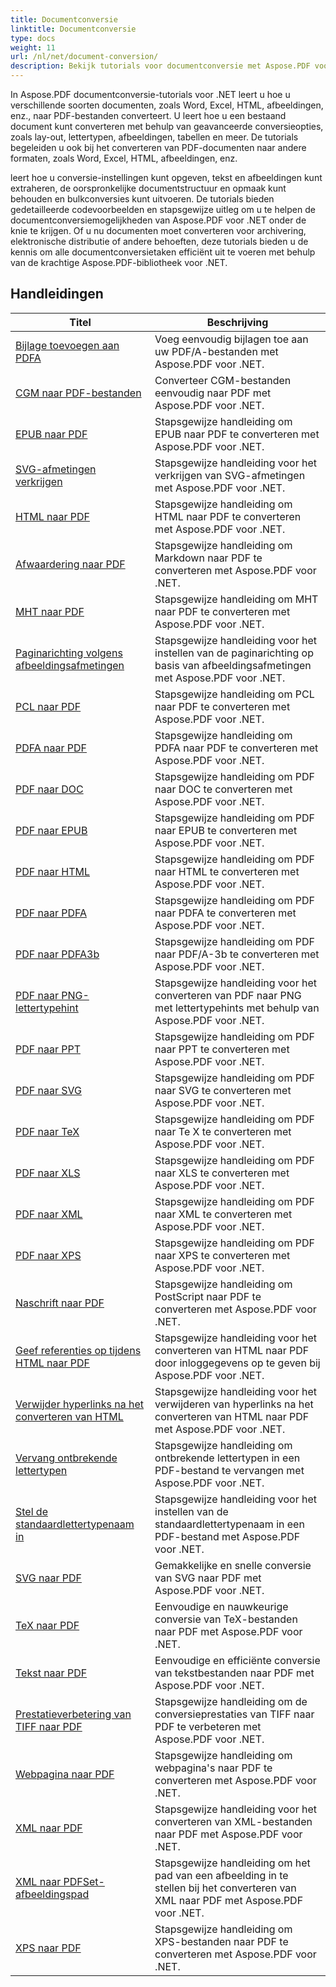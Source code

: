 ```yaml
---
title: Documentconversie
linktitle: Documentconversie
type: docs
weight: 11
url: /nl/net/document-conversion/
description: Bekijk tutorials voor documentconversie met Aspose.PDF voor .NET. Converteer eenvoudig bestanden naar verschillende formaten.
---
```

In Aspose.PDF documentconversie-tutorials voor .NET leert u hoe u verschillende soorten documenten, zoals Word, Excel, HTML, afbeeldingen, enz., naar PDF-bestanden converteert. U leert hoe u een bestaand document kunt converteren met behulp van geavanceerde conversieopties, zoals lay-out, lettertypen, afbeeldingen, tabellen en meer. De tutorials begeleiden u ook bij het converteren van PDF-documenten naar andere formaten, zoals Word, Excel, HTML, afbeeldingen, enz. 

leert hoe u conversie-instellingen kunt opgeven, tekst en afbeeldingen kunt extraheren, de oorspronkelijke documentstructuur en opmaak kunt behouden en bulkconversies kunt uitvoeren. De tutorials bieden gedetailleerde codevoorbeelden en stapsgewijze uitleg om u te helpen de documentconversiemogelijkheden van Aspose.PDF voor .NET onder de knie te krijgen. Of u nu documenten moet converteren voor archivering, elektronische distributie of andere behoeften, deze tutorials bieden u de kennis om alle documentconversietaken efficiënt uit te voeren met behulp van de krachtige Aspose.PDF-bibliotheek voor .NET.

## Handleidingen
| Titel | Beschrijving |
| --- | --- | 
| [Bijlage toevoegen aan PDFA](./add-attachment-to-pdfa/) | Voeg eenvoudig bijlagen toe aan uw PDF/A-bestanden met Aspose.PDF voor .NET. |  
| [CGM naar PDF-bestanden](./cgm-to-pdf/) | Converteer CGM-bestanden eenvoudig naar PDF met Aspose.PDF voor .NET. |  
| [EPUB naar PDF](./epub-to-pdf/) | Stapsgewijze handleiding om EPUB naar PDF te converteren met Aspose.PDF voor .NET. |  
| [SVG-afmetingen verkrijgen](./get-svg-dimensions/) | Stapsgewijze handleiding voor het verkrijgen van SVG-afmetingen met Aspose.PDF voor .NET. |  
| [HTML naar PDF](./html-to-pdf/) | Stapsgewijze handleiding om HTML naar PDF te converteren met Aspose.PDF voor .NET. |  
| [Afwaardering naar PDF](./markdown-to-pdf/) | Stapsgewijze handleiding om Markdown naar PDF te converteren met Aspose.PDF voor .NET. |  
| [MHT naar PDF](./mht-to-pdf/) | Stapsgewijze handleiding om MHT naar PDF te converteren met Aspose.PDF voor .NET. |  
| [Paginarichting volgens afbeeldingsafmetingen](./page-orientation-according-image-dimensions/) | Stapsgewijze handleiding voor het instellen van de paginarichting op basis van afbeeldingsafmetingen met Aspose.PDF voor .NET. |  
| [PCL naar PDF](./pcl-to-pdf/) | Stapsgewijze handleiding om PCL naar PDF te converteren met Aspose.PDF voor .NET. |  
| [PDFA naar PDF](./pdfa-to-pdf/) | Stapsgewijze handleiding om PDFA naar PDF te converteren met Aspose.PDF voor .NET. |  
| [PDF naar DOC](./pdf-to-doc/) | Stapsgewijze handleiding om PDF naar DOC te converteren met Aspose.PDF voor .NET.  |  
| [PDF naar EPUB](./pdf-to-epub/) | Stapsgewijze handleiding om PDF naar EPUB te converteren met Aspose.PDF voor .NET. |  
| [PDF naar HTML](./pdf-to-html/) | Stapsgewijze handleiding om PDF naar HTML te converteren met Aspose.PDF voor .NET. |  
| [PDF naar PDFA](./pdf-to-pdfa/) | Stapsgewijze handleiding om PDF naar PDFA te converteren met Aspose.PDF voor .NET. |  
| [PDF naar PDFA3b](./pdf-to-pdfa3b/) | Stapsgewijze handleiding om PDF naar PDF/A-3b te converteren met Aspose.PDF voor .NET. |  
| [PDF naar PNG-lettertypehint](./pdf-to-png-font-hinting/) | Stapsgewijze handleiding voor het converteren van PDF naar PNG met lettertypehints met behulp van Aspose.PDF voor .NET. |  
| [PDF naar PPT](./pdf-to-ppt/) | Stapsgewijze handleiding om PDF naar PPT te converteren met Aspose.PDF voor .NET. |  
| [PDF naar SVG](./pdf-to-svg/) | Stapsgewijze handleiding om PDF naar SVG te converteren met Aspose.PDF voor .NET. |  
| [PDF naar TeX](./pdf-to-tex/) | Stapsgewijze handleiding om PDF naar Te X te converteren met Aspose.PDF voor .NET. |  
| [PDF naar XLS](./pdf-to-xls/) | Stapsgewijze handleiding om PDF naar XLS te converteren met Aspose.PDF voor .NET. |  
| [PDF naar XML](./pdf-to-xml/) | Stapsgewijze handleiding om PDF naar XML te converteren met Aspose.PDF voor .NET. |  
| [PDF naar XPS](./pdf-to-xps/) | Stapsgewijze handleiding om PDF naar XPS te converteren met Aspose.PDF voor .NET. |  
| [Naschrift naar PDF](./postscript-to-pdf/) | Stapsgewijze handleiding om PostScript naar PDF te converteren met Aspose.PDF voor .NET. |  
| [Geef referenties op tijdens HTML naar PDF](./provide-credentials-during-html-to-pdf/) | Stapsgewijze handleiding voor het converteren van HTML naar PDF door inloggegevens op te geven bij Aspose.PDF voor .NET. |  
| [Verwijder hyperlinks na het converteren van HTML](./remove-hyperlinks-after-converting-from-html/) | Stapsgewijze handleiding voor het verwijderen van hyperlinks na het converteren van HTML naar PDF met Aspose.PDF voor .NET. |  
| [Vervang ontbrekende lettertypen](./replace-missing-fonts/) | Stapsgewijze handleiding om ontbrekende lettertypen in een PDF-bestand te vervangen met Aspose.PDF voor .NET. |  
| [Stel de standaardlettertypenaam in](./set-default-font-name/) | Stapsgewijze handleiding voor het instellen van de standaardlettertypenaam in een PDF-bestand met Aspose.PDF voor .NET. |  
| [SVG naar PDF](./svg-to-pdf/) | Gemakkelijke en snelle conversie van SVG naar PDF met Aspose.PDF voor .NET. |  
| [TeX naar PDF](./tex-to-pdf/) | Eenvoudige en nauwkeurige conversie van TeX-bestanden naar PDF met Aspose.PDF voor .NET. |  
| [Tekst naar PDF](./text-to-pdf/) | Eenvoudige en efficiënte conversie van tekstbestanden naar PDF met Aspose.PDF voor .NET. |  
| [Prestatieverbetering van TIFF naar PDF](./tiff-to-pdf-performance-improvement/) | Stapsgewijze handleiding om de conversieprestaties van TIFF naar PDF te verbeteren met Aspose.PDF voor .NET. |  
| [Webpagina naar PDF](./web-page-to-pdf/) | Stapsgewijze handleiding om webpagina's naar PDF te converteren met Aspose.PDF voor .NET. |  
| [XML naar PDF](./xml-to-pdf/) | Stapsgewijze handleiding voor het converteren van XML-bestanden naar PDF met Aspose.PDF voor .NET. |  
| [XML naar PDFSet-afbeeldingspad](./xml-to-pdfset-image-path/) | Stapsgewijze handleiding om het pad van een afbeelding in te stellen bij het converteren van XML naar PDF met Aspose.PDF voor .NET. |  
| [XPS naar PDF](./xps-to-pdf/) | Stapsgewijze handleiding om XPS-bestanden naar PDF te converteren met Aspose.PDF voor .NET. |  